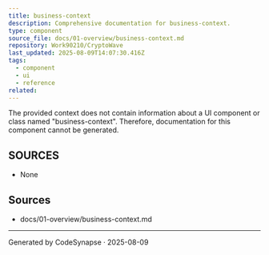 ```yaml
---
title: business-context
description: Comprehensive documentation for business-context.
type: component
source_file: docs/01-overview/business-context.md
repository: Work90210/CryptoWave
last_updated: 2025-08-09T14:07:30.416Z
tags:
  - component
  - ui
  - reference
related:
---
```

The provided context does not contain information about a UI component or class named "business-context". Therefore, documentation for this component cannot be generated.

## SOURCES

- None

## Sources
- docs/01-overview/business-context.md

---
Generated by CodeSynapse · 2025-08-09